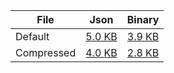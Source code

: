 ﻿| File | Json | Binary |
|------|------|--------|
| Default | [5.0 KB](examples/ColumnOrganized/EquitiesByRegion/Default.json ':ignore') | [3.9 KB](examples/ColumnOrganized/EquitiesByRegion/Default.bin ':ignore') |
| Compressed | [4.0 KB](examples/ColumnOrganized/EquitiesByRegion/Compressed.json ':ignore') | [2.8 KB](examples/ColumnOrganized/EquitiesByRegion/Compressed.bin ':ignore') |
